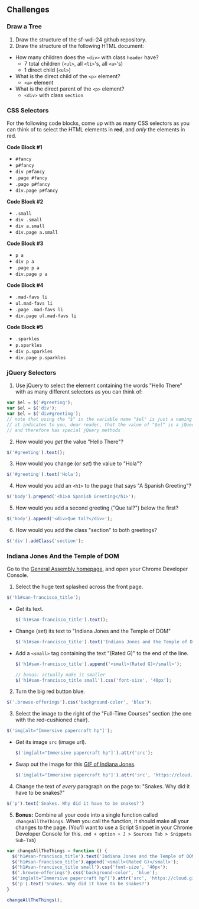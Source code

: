 ## Challenges

### Draw a Tree

1. Draw the structure of the sf-wdi-24 github repository.
2. Draw the structure of the following HTML document:

  * How many children does the `<div>` with class `header` have?
    * 7 total children (`<ul>`, all `<li>`'s, all `<a>`'s)
    * 1 direct child (`<ul>`)
  * What is the direct child of the `<p>` element?
    * `<a>` element
  * What is the direct parent of the `<p>` element?
    * `<div>` with class `section`

### CSS Selectors

For the following code blocks, come up with as many CSS selectors as you can think of to select the HTML elements in **red**, and *only* the elements in red.

**Code Block #1**

* `#fancy`
* `p#fancy`
* `div p#fancy`
* `.page #fancy`
* `.page p#fancy`
* `div.page p#fancy`

**Code Block #2**

* `.small`
* `div .small`
* `div a.small`
* `div.page a.small`

**Code Block #3**

* `p a`
* `div p a`
* `.page p a`
* `div.page p a`

**Code Block #4**

* `.mad-favs li`
* `ul.mad-favs li`
* `.page .mad-favs li`
* `div.page ul.mad-favs li`

**Code Block #5**

* `.sparkles`
* `p.sparkles`
* `div p.sparkles`
* `div.page p.sparkles`

### jQuery Selectors

1. Use jQuery to select the element containing the words "Hello There" with as many different selectors as you can think of:

  ```js
  var $el = $('#greeting');
  var $el = $('div');
  var $el = $('div#greeting');
  // note that using the "$" in the variable name "$el" is just a naming convention
  // it indicates to you, dear reader, that the value of "$el" is a jQuery "object"
  // and therefore has special jQuery methods
  ```

2. How would you *get* the value "Hello There"?

  ```js
  $('#greeting').text();
  ```

3. How would you change (or *set*) the value to "Hola"?

  ```js
  $('#greeting').text('Hola');
  ```

4. How would you add an `<h1>` to the page that says "A Spanish Greeting"?

  ```js
  $('body').prepend('<h1>A Spanish Greeting</h1>');
  ```

5. How would you add a second greeting ("Que tal?") below the first?

  ```js
  $('body').append('<div>Que tal?</div>');
  ```

6. How would you add the class "section" to both greetings?

  ```js
  $('div').addClass('section');
  ```

### Indiana Jones And the Temple of DOM

Go to the <a href="https://generalassemb.ly" target="_blank">General Assembly homepage</a>, and open your Chrome Developer Console.

1. Select the huge text splashed across the front page.

  ```js
  $('h1#san-francisco_title');
  ```

  * *Get* its text.

    ```js
    $('h1#san-francisco_title').text();
    ```

  * Change (*set*) its text to "Indiana Jones and the Temple of DOM"

    ```js
    $('h1#san-francisco_title').text('Indiana Jones and the Temple of DOM');
    ```

  * Add a `<small>` tag containing the text "(Rated G)" to the end of the line.

    ```js
    $('h1#san-francisco_title').append('<small>(Rated G)</small>');

    // bonus: actually make it smaller
    $('h1#san-francisco_title small').css('font-size', '40px');
    ```

2. Turn the big red button blue.

  ```js
  $('.browse-offerings').css('background-color', 'blue');
  ```

3. Select the image to the right of the "Full-Time Courses" section (the one with the red-cushioned chair).

  ```js
  $('img[alt="Immersive papercraft hp"]');
  ```

  * *Get* its image `src` (image url).

    ```js
    $('img[alt="Immersive papercraft hp"]').attr('src');
    ```

  * Swap out the image for this <a href="https://cloud.githubusercontent.com/assets/7833470/10717957/17c7ef00-7b24-11e5-8fea-4484b908f8a7.gif" target="_blank">GIF of Indiana Jones</a>.

    ```js
    $('img[alt="Immersive papercraft hp"]').attr('src', 'https://cloud.githubusercontent.com/assets/7833470/10717957/17c7ef00-7b24-11e5-8fea-4484b908f8a7.gif');
    ```

4. Change the text of *every* paragraph on the page to: "Snakes. Why did it have to be snakes?"

  ```js
  $('p').text('Snakes. Why did it have to be snakes?')
  ```

5. **Bonus:** Combine all your code into a single function called `changeAllTheThings`. When you call the function, it should make all your changes to the page. (You'll want to use a Script Snippet in your Chrome Developer Console for this. `cmd + option + J > Sources Tab > Snippets Sub-Tab`)

  ```js
  var changeAllTheThings = function () {
    $('h1#san-francisco_title').text('Indiana Jones and the Temple of DOM');
    $('h1#san-francisco_title').append('<small>(Rated G)</small>');
    $('h1#san-francisco_title small').css('font-size', '40px');
    $('.browse-offerings').css('background-color', 'blue');
    $('img[alt="Immersive papercraft hp"]').attr('src', 'https://cloud.githubusercontent.com/assets/7833470/10717957/17c7ef00-7b24-11e5-8fea-4484b908f8a7.gif');
    $('p').text('Snakes. Why did it have to be snakes?')
  }

  changeAllTheThings();
  ```
